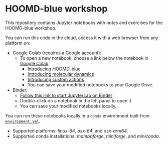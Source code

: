# HOOMD-blue workshop

This repository contains Jupyter notebooks with notes and exercises for the
HOOMD-blue workshop.

You can run this code in the cloud, access it with a web browser from any
platform on:

* Google Colab (requires a Google account):
  * To open a new notebook, choose a link below the notebook in [Google Colab](https://colab.research.google.com/).
    * [Introducing HOOMD-blue](https://colab.research.google.com/github/glotzerlab/hoomd-workshop/blob/trunk/00-Introducing-HOOMD-blue.ipynb)
    * [Introducing molecular dynamics](https://colab.research.google.com/github/glotzerlab/hoomd-workshop/blob/trunk/01-Molecular-dynamics-with-HOOMD-blue.ipynb)
    * [Introducing custom actions](https://colab.research.google.com/github/glotzerlab/hoomd-workshop/blob/trunk/02-Introducing-custom-actions.ipynb)
    * You can save your modified notebooks to your Google Drive.
* Binder:
  * [Follow this link to start JupyterLab on
    Binder](https://mybinder.org/v2/gh/glotzerlab/hoomd-workshop/HEAD)
  * Double-click on a notebook in the left panel to open it.
  * You can save your modified notebooks locally.

You can run these notebooks locally in a `conda` environment built from
[`environment.yml`](environment.yml).
  * Supported platforms: *linux-64*, *osx-64*, and *osx-arm64*.
  * Supported conda installations: *mambaforge*, *miniforge*, and *miniconda*.
